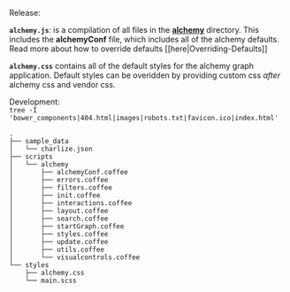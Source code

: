 Release:

**`alchemy.js`**: is a compilation of all files in the **[alchemy](https://github.com/GraphAlchemist/Alchemy/tree/master/app/scripts/alchemy)** directory.  This includes the **alchemyConf** file, which includes all of the alchemy defaults.  Read more about how to override defaults [[here|Overriding-Defaults]]    

**`alchemy.css`** contains all of the default styles for the alchemy graph application.  Default styles can be overidden by providing custom css *after* alchemy css and vendor css.    

Development:    
`tree -I 'bower_components|404.html|images|robots.txt|favicon.ico|index.html'`
```
.
├── sample_data
│   └── charlize.json
├── scripts
│   └── alchemy
│       ├── alchemyConf.coffee
│       ├── errors.coffee
│       ├── filters.coffee
│       ├── init.coffee
│       ├── interactions.coffee
│       ├── layout.coffee
│       ├── search.coffee
│       ├── startGraph.coffee
│       ├── styles.coffee
│       ├── update.coffee
│       ├── utils.coffee
│       └── visualcontrols.coffee
└── styles
    ├── alchemy.css
    └── main.scss
```
